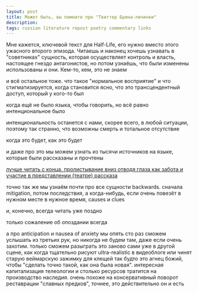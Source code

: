 ```yaml
---
layout: post
title: Mожет быть, вы помните про "Твиттер Брина-личинки"
description: 
tags: russian literature repost poetry commentary links
--- 
```


Мне кажется, ключевой текст для Half-Life, его нужно вместо этого ужасного второго эпизода. Читаешь и наконец хочешь узнавать в "советниках" сущность, которая осуществляет контроль и власть, настоящее гнездо антагонистов, но потом узнаёшь, что были изменены использованы и они. Кем-то, кем, это не знаем

и всё остальное тоже. что такое "нормальное восприятие" и что стигматизируется, когда становится ясно, что это трансцендентный доступ, который у кого-то был

когда ещё не было языка, чтобы говорить, но всё равно интенциональное было

интенциональность останется с нами, скорее всего, в любой ситуации, поэтому так странно, что возможны смерть и тотальное отсутствие

когда это будет, как это будет

и даже про это мы можем узнать из тысячи источников на языке, которые были рассказаны и прочтены

[лучше читать с конца. пролистывание вниз отводя глаза как забота и участие в представлении (театре) рассказа](https://twitter.com/BreenGrub)

точно так же мы узнаём почти про все сущности backwards. сначала mitigation, потом последствия, а когда-нибудь, если очень повезёт в нужном месте в нужное время, causes и clues

и, конечно, всегда читать уже поздно

только сожаление об опоздании всегда

а про anticipation и nausea of anxiety мы опять сто раз сможем услышать из третьих рук, но никогда не будем там, даже если очень захотим. только сможем разыграть это заново сами уже в другой сцене, как когда тщательно рисуют ultra-realistic в видеоблоге или чинят старую веймарскую зажимку для клещей так будто это агнец божий, чтобы "сделать точно такой, как она была новая". интересная капитализация телеологии и столько ресурсов тратится на производство наследия. очень похоже на консервативный поворот реставрации "славных предков", точнее, это действительно он и есть



